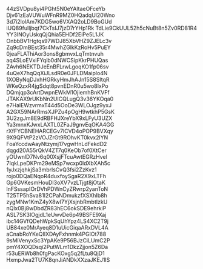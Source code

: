 44zSVDpu8yi4PGht5N0eYAltaeOFceYb
Djv61zEaVUWuWFnR9MZ0HQadqUl20Wno
3d7i2lolAm7KDG5wo6VXAQ2oLD9BoGUd
iUQ89fulljbqt7CkTsIJ7jzD7rYHp1Rk
TdLie9CkUUL52h5cNuBt8n5Zv0RD81R4
YY3INOyUskqQjQhia5EHDf2EiPe5L1JK
OnbbBV1Hgtqs97WDJ85XbVHZ9ZJELc3v
Zq9cDmBEst35r4MwhZGlkKzRoHv5PuEY
0jeaFLAThiAor3ons8gbmvxLqTmtnvuh
aq4SLoEVxiFYqib0dNWCSipKkrPHUQas
ZAvh6NEKTDJeEnBFLrwLgoqKO1fp06sv
4uQeX7hqQqXiJLsdR0e0JFLDMaiplo4N
1XOByNqDJxhHGRkyHmJhAJn15S8SItqR
WKeQzxR4jgSdqt8pvnEDnR0u5wo8IxPo
DQmjqp3cArtDwpnEWkM1OjiemhBnKVFf
JTAKAX9rUKbNn2UICQLugQ3v36YKOqa0
e7HalEWzvrmxT44d5OoDe3WLOJgz9yxJ
A2GX59NArRmsXJPZu4pOgH9wtkhP5GsK
3U2zgJm8E9dRBFHJXreYbX9xLFyU3UZX
Ya3mnxKJwxLAXTL0ZFaJ9gnvEqOKA4GG
rXfFYCBNEHARCEGv7lCVD4oPOP9BVXqy
9X9QFVtP2zVOJZrGt9ROhvKT0kvx2lYN
FoaYccdwAayNtzymj17vgwHnLdFekdD2
dqgd20A55rQkV4ZT7q0KeOb7of0XtCer
yOUwnlD7Nv6q00XsjFTcuAwtEGRzHvel
7IqkLpeDKPm29eMSp7wcxp0ldXbXAh5c
1yJxzjqhkjSa3mbrlsCvQ3fsi2ZzKvz1
rojo0DQaENqoR4duxfoySgaR2X9xLTFh
Gp6GVKesmHouDI3oXV7vzLTjgt8jOtaK
lnFSssapIOrDVhPDWnCyZRwrp2yanToN
T25TP5hSva81I2CPaNDmukzfXSXhIb8h
zygMNw1KmZ4yX8wI7YjXsjnbRmbtIzkU
nQlx0Bj8wDbdZR83hEC6okSDE9ehrkiP
ASL7SK3IOgjdL1eUwvDe6p49BSFE9Xaj
ibc14GVfQDehWpkSqUhYpz4LS4XC2T9j
UB84xe0MrAyeq8D1uUicGiqaARxDVL4A
aCnabRoYKeQIlXDAyFxhnmk4PGIOt788
9sMlVenyxSc3YpAKe9P56BJzCiLUmC2P
pmY4XOQDsqi2PutWLm1DkzZjjon5Z6Da
r53uERWb8h0fgPacKOxg5q2fLtu8QjD1
HxmpJwa2TU7K8qnJiANDkXXzaJKEJ1IS
